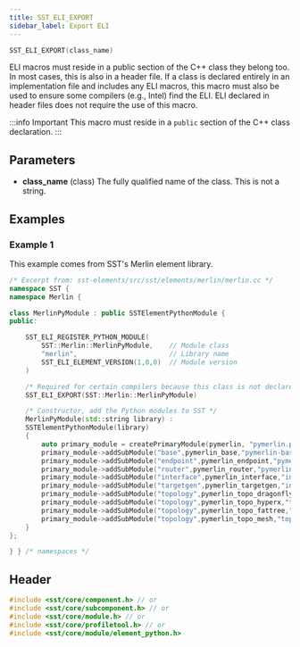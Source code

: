 ```yaml
---
title: SST_ELI_EXPORT
sidebar_label: Export ELI
---
```


```cpp
SST_ELI_EXPORT(class_name)
```

ELI macros must reside in a public section of the C++ class they belong too. In most cases, this is also in a header file. If a class is declared entirely in an implementation file and includes any ELI macros, this macro must also be used to ensure some compilers (e.g., Intel) find the ELI. ELI declared in header files does not require the use of this macro.


:::info Important
This macro must reside in a `public` section of the C++ class declaration.
:::


## Parameters

* **class_name** (class) The fully qualified name of the class. This is not a string.

## Examples

### Example 1
This example comes from SST's Merlin element library.
```cpp
/* Excerpt from: sst-elements/src/sst/elements/merlin/merlin.cc */
namespace SST {
namespace Merlin {

class MerlinPyModule : public SSTElementPythonModule {
public:

    SST_ELI_REGISTER_PYTHON_MODULE(
        SST::Merlin::MerlinPyModule,    // Module class
        "merlin",                       // Library name
        SST_ELI_ELEMENT_VERSION(1,0,0)  // Module version
    )

    /* Required for certain compilers because this class is not declared in a header file */
    SST_ELI_EXPORT(SST::Merlin::MerlinPyModule)

    /* Constructor, add the Python modules to SST */
    MerlinPyModule(std::string library) :
    SSTElementPythonModule(library)
    {
        auto primary_module = createPrimaryModule(pymerlin, "pymerlin.py");
        primary_module->addSubModule("base",pymerlin_base,"pymerlin-base.py");
        primary_module->addSubModule("endpoint",pymerlin_endpoint,"pymerlin-endpoint.py");
        primary_module->addSubModule("router",pymerlin_router,"pymerlin-router.py");
        primary_module->addSubModule("interface",pymerlin_interface,"interfaces/pymerlin-interface.py");
        primary_module->addSubModule("targetgen",pymerlin_targetgen,"interfaces/pymerlin-targetgen.py");
        primary_module->addSubModule("topology",pymerlin_topo_dragonfly,"topology/pymerlin-topo-dragonfly.py");
        primary_module->addSubModule("topology",pymerlin_topo_hyperx,"topology/pymerlin-topo-hyperx.py");
        primary_module->addSubModule("topology",pymerlin_topo_fattree,"topology/pymerlin-topo-fattree.py");
        primary_module->addSubModule("topology",pymerlin_topo_mesh,"topology/pymerlin-topo-mesh.py");        
    }
};

} } /* namespaces */
```

## Header
```cpp
#include <sst/core/component.h> // or
#include <sst/core/subcomponent.h> // or
#include <sst/core/module.h> // or
#include <sst/core/profiletool.h> // or
#include <sst/core/module/element_python.h>
```
